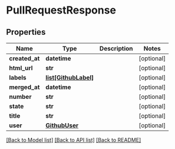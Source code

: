 # PullRequestResponse

## Properties
Name | Type | Description | Notes
------------ | ------------- | ------------- | -------------
**created_at** | **datetime** |  | [optional] 
**html_url** | **str** |  | [optional] 
**labels** | [**list[GithubLabel]**](GithubLabel.md) |  | [optional] 
**merged_at** | **datetime** |  | [optional] 
**number** | **str** |  | [optional] 
**state** | **str** |  | [optional] 
**title** | **str** |  | [optional] 
**user** | [**GithubUser**](GithubUser.md) |  | [optional] 

[[Back to Model list]](../README.md#documentation-for-models) [[Back to API list]](../README.md#documentation-for-api-endpoints) [[Back to README]](../README.md)


